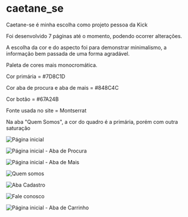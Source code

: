 # caetane_se

Caetane-se é minha escolha como projeto pessoa da Kick

Foi desenvolvido 7 páginas até o momento, podendo ocorrer alterações.

A escolha da cor e do aspecto foi para demonstrar minimalismo, a informação bem passada de uma forma agradável. 

Paleta de cores mais monocromática.

Cor primária = #7D8C1D 

Cor aba de procura e aba de mais = #848C4C

Cor botão = #67A24B

Fonte usada no site = Montserrat

Na aba "Quem Somos", a cor do quadro é a primária, porém com outra saturação

![Página inicial](https://github.com/mateus-cc/caetane_se/assets/109565313/2193e660-c1e4-4432-83f1-9245d6bcc016)

![Página inicial - Aba de Procura](https://github.com/mateus-cc/caetane_se/assets/109565313/01432940-c68b-4aa6-a805-03dd5c763572)

![Página inicial - Aba de Mais](https://github.com/mateus-cc/caetane_se/assets/109565313/c6096c4f-d955-48fa-b728-619f2a3b97aa)

![Quem somos](https://github.com/mateus-cc/caetane_se/assets/109565313/d5b5b54a-1269-4a3c-8770-f8542b8130b0)

![Aba Cadastro](https://github.com/mateus-cc/caetane_se/assets/109565313/32c3fb77-856b-45df-b61f-312b14b74b6d)

![Fale conosco](https://github.com/mateus-cc/caetane_se/assets/109565313/f9ce4f21-ae63-43ca-8321-52e38422c636)

![Página inicial - Aba de Carrinho](https://github.com/mateus-cc/caetane_se/assets/109565313/9f21c7ad-3703-4b69-a531-becf647ba1c3)




